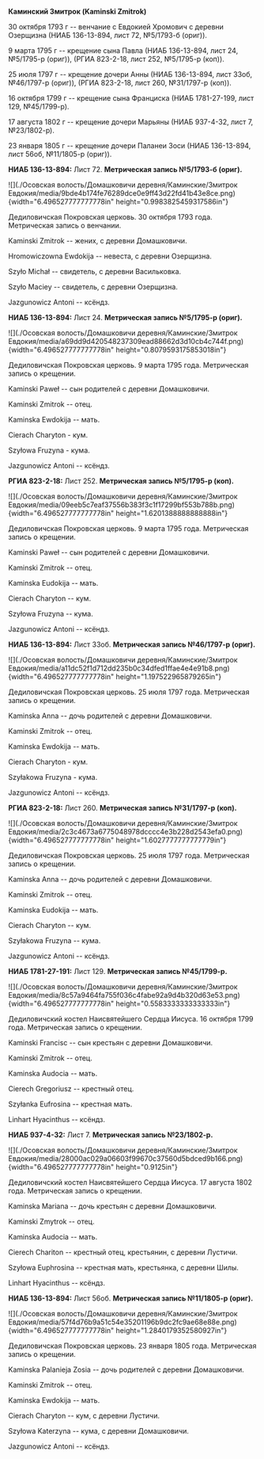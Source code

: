**Каминский Змитрок (Kaminski Zmitrok)**

30 октября 1793 г -- венчание с Евдокией Хромович с деревни Озерщизна
(НИАБ 136-13-894, лист 72, №5/1793-б (ориг)).

9 марта 1795 г -- крещение сына Павла (НИАБ 136-13-894, лист 24,
№5/1795-р (ориг)), (РГИА 823-2-18, лист 252, №5/1795-р (коп)).

25 июля 1797 г -- крещение дочери Анны (НИАБ 136-13-894, лист 33об,
№46/1797-р (ориг)), (РГИА 823-2-18, лист 260, №31/1797-р (коп)).

16 октября 1799 г -- крещение сына Франциска (НИАБ 1781-27-199, лист
129, №45/1799-р).

17 августа 1802 г -- крещение дочери Марьяны (НИАБ 937-4-32, лист 7,
№23/1802-р).

23 января 1805 г -- крещение дочери Паланеи Зоси (НИАБ 136-13-894, лист
56об, №11/1805-р (ориг)).

**НИАБ 136-13-894:** Лист 72. **Метрическая запись №5/1793-б (ориг).**

![](./Осовская волость/Домашковичи деревня/Каминские/Змитрок Евдокия/media/9bde4b174fe76289dce0e9ff43d22fd41b43e8ce.png){width="6.496527777777778in"
height="0.9983825459317586in"}

Дедиловичская Покровская церковь. 30 октября 1793 года. Метрическая
запись о венчании.

Kaminski Zmitrok -- жених, с деревни Домашковичи.

Hromowiczowna Ewdokija -- невеста, с деревни Озерщизна.

Szyło Michał -- свидетель, с деревни Васильковка.

Szyło Maciey -- свидетель, с деревни Озерщизна.

Jazgunowicz Antoni -- ксёндз.

**НИАБ 136-13-894:** Лист 24. **Метрическая запись №5/1795-р (ориг).**

![](./Осовская волость/Домашковичи деревня/Каминские/Змитрок Евдокия/media/a69dd9d420548237309ead88662d3d10cb4c744f.png){width="6.496527777777778in"
height="0.8079593175853018in"}

Дедиловичская Покровская церковь. 9 марта 1795 года. Метрическая запись
о крещении.

Kaminski Paweł -- сын родителей с деревни Домашковичи.

Kaminski Zmitrok -- отец.

Kaminska Ewdokija -- мать.

Cierach Charyton - кум.

Szyłowa Fruzyna - кума.

Jazgunowicz Antoni -- ксёндз.

**РГИА 823-2-18:** Лист 252. **Метрическая запись №5/1795-р (коп).**

![](./Осовская волость/Домашковичи деревня/Каминские/Змитрок Евдокия/media/09eeb5c7eaf37556b383f3c1f17299bf553b788b.png){width="6.496527777777778in"
height="1.6201388888888888in"}

Дедиловичская Покровская церковь. 9 марта 1795 года. Метрическая запись
о крещении.

Kaminski Paweł -- сын родителей с деревни Домашковичи.

Kaminski Zmitrok -- отец.

Kaminska Eudokija -- мать.

Cierach Charyton -- кум.

Szyłowa Fruzyna -- кума.

Jazgunowicz Antoni -- ксёндз.

**НИАБ 136-13-894:** Лист 33об. **Метрическая запись №46/1797-р
(ориг).**

![](./Осовская волость/Домашковичи деревня/Каминские/Змитрок Евдокия/media/a11dc52f1d712dd235b0c34dfed1ffae4e4e91b8.png){width="6.496527777777778in"
height="1.197522965879265in"}

Дедиловичская Покровская церковь. 25 июля 1797 года. Метрическая запись
о крещении.

Kaminska Anna -- дочь родителей с деревни Домашковичи.

Kaminski Zmitrok -- отец.

Kaminska Ewdokija -- мать.

Cierach Charyton - кум.

Szyłakowa Fruzyna - кума.

Jazgunowicz Antoni -- ксёндз.

**РГИА 823-2-18:** Лист 260. **Метрическая запись №31/1797-р (коп).**

![](./Осовская волость/Домашковичи деревня/Каминские/Змитрок Евдокия/media/2c3c4673a6775048978dcccc4e3b228d2543efa0.png){width="6.496527777777778in"
height="1.6027777777777779in"}

Дедиловичская Покровская церковь. 25 июля 1797 года. Метрическая запись
о крещении.

Kaminska Anna -- дочь родителей с деревни Домашковичи.

Kaminski Zmitrok -- отец.

Kaminska Eudokija -- мать.

Cierach Charyton -- кум.

Szyłakowa Fruzyna -- кума.

Jazgunowicz Antoni -- ксёндз.

**НИАБ 1781-27-191:** Лист 129. **Метрическая запись №45/1799-р.**

![](./Осовская волость/Домашковичи деревня/Каминские/Змитрок Евдокия/media/8c57a9464fa755f036c4fabe92a9d4b320d63e53.png){width="6.496527777777778in"
height="0.5583333333333333in"}

Дедиловичский костел Наисвятейшего Сердца Иисуса. 16 октября 1799 года.
Метрическая запись о крещении.

Kaminski Francisc -- сын крестьян с деревни Домашковичи.

Kaminski Zmitrok -- отец.

Kaminska Audocia -- мать.

Cierech Gregoriusz -- крестный отец.

Szyłanka Eufrosina -- крестная мать.

Linhart Hyacinthus -- ксёндз.

**НИАБ 937-4-32:** Лист 7. **Метрическая запись №23/1802-р.**

![](./Осовская волость/Домашковичи деревня/Каминские/Змитрок Евдокия/media/28000ac029a06603f99670c37560d5bdced9b166.png){width="6.496527777777778in"
height="0.9125in"}

Дедиловичский костел Наисвятейшего Сердца Иисуса. 17 августа 1802 года.
Метрическая запись о крещении.

Kaminska Mariana -- дочь крестьян с деревни Домашковичи.

Kaminski Zmytrok -- отец.

Kaminska Audocia -- мать.

Cierech Chariton -- крестный отец, крестьянин, с деревни Лустичи.

Szyłowa Euphrosina -- крестная мать, крестьянка, с деревни Шилы.

Linhart Hyacinthus -- ксёндз.

**НИАБ 136-13-894:** Лист 56об. **Метрическая запись №11/1805-р
(ориг).**

![](./Осовская волость/Домашковичи деревня/Каминские/Змитрок Евдокия/media/57f4d76b9a51c54e35201196b9dc2fc9ae68e88e.png){width="6.496527777777778in"
height="1.2840179352580927in"}

Дедиловичская Покровская церковь. 23 января 1805 года. Метрическая
запись о крещении.

Kaminska Palanieja Zosia -- дочь родителей с деревни Домашкoвичи.

Kaminski Zmitrok -- отец.

Kaminska Ewdokija -- мать.

Cierach Charyton -- кум, с деревни Лустичи.

Szyłowa Katerzyna -- кума, с деревни Домашкoвичи.

Jazgunowicz Antoni -- ксёндз.
